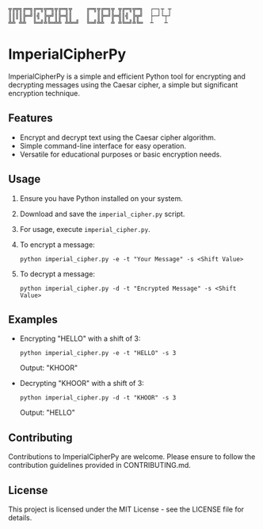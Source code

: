 
```
╦╔╦╗╔═╗╔═╗╦═╗╦╔═╗╦    ╔═╗╦╔═╗╦ ╦╔═╗╦═╗  ┌─┐┬ ┬
║║║║╠═╝║╣ ╠╦╝║╠═╣║    ║  ║╠═╝╠═╣║╣ ╠╦╝  ├─┘└┬┘
╩╩ ╩╩  ╚═╝╩╚═╩╩ ╩╩═╝  ╚═╝╩╩  ╩ ╩╚═╝╩╚═  ┴   ┴ 
```

# ImperialCipherPy

ImperialCipherPy is a simple and efficient Python tool for encrypting and decrypting messages using the Caesar cipher, a simple but significant encryption technique.

## Features

- Encrypt and decrypt text using the Caesar cipher algorithm.
- Simple command-line interface for easy operation.
- Versatile for educational purposes or basic encryption needs.

## Usage

1. Ensure you have Python installed on your system.

2. Download and save the `imperial_cipher.py` script.

3. For usage, execute `imperial_cipher.py`.

4. To encrypt a message:
   ```
   python imperial_cipher.py -e -t "Your Message" -s <Shift Value>
   ```

5. To decrypt a message:
   ```
   python imperial_cipher.py -d -t "Encrypted Message" -s <Shift Value>
   ```

## Examples

- Encrypting "HELLO" with a shift of 3:
  ```
  python imperial_cipher.py -e -t "HELLO" -s 3
  ```
  Output: "KHOOR"

- Decrypting "KHOOR" with a shift of 3:
  ```
  python imperial_cipher.py -d -t "KHOOR" -s 3
  ```
  Output: "HELLO"

## Contributing

Contributions to ImperialCipherPy are welcome. Please ensure to follow the contribution guidelines provided in CONTRIBUTING.md.

## License

This project is licensed under the MIT License - see the LICENSE file for details.
